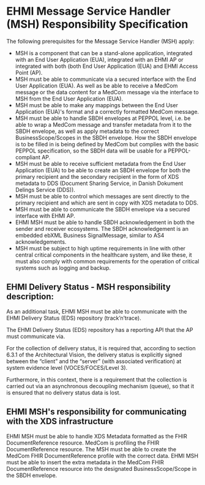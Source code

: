 # EHMI Message Service Handler (MSH) Responsibility Specification

The following prerequisites for the Message Service Handler (MSH) apply:

-   MSH is a component that can be a stand-alone application, integrated with an End User Application (EUA), integrated with an EHMI AP or integrated with both (both End User Application (EUA)  and EHMI Access Point (AP).
-   MSH must be able to communicate via a secured interface with the End User Application (EUA). As well as be able to receive a MedCom message or the data content for a MedCom message via the interface to MSH from the End User Application (EUA).
-   MSH must be able to make any mappings between the End User Application (EUA)'s format and a correctly formatted MedCom message.
-   MSH must be able to handle SBDH envelopes at PEPPOL level, i.e. be able to wrap a MedCom message and transfer metadata from it to the SBDH envelope, as well as apply metadata to the correct BusinessScope/Scopes in the SBDH envelope. How the SBDH envelope is to be filled in is being defined by MedCom but complies with the basic PEPPOL specification, so the SBDH data will be usable for a PEPPOL-compliant AP.
-   MSH must be able to receive sufficient metadata from the End User Application (EUA)  to be able to create an SBDH envelope for both the primary recipient and the secondary recipient in the form of XDS metadata to DDS (Document Sharing Service, in Danish Dokument Delings Service (DDS)).
-   MSH must be able to control which messages are sent directly to the primary recipient and which are sent in copy with XDS metadata to DDS.
-   MSH must be able to communicate the SBDH envelope via a secured interface with EHMI AP.
-   EHMI MSH must be able to handle SBDH acknowledgement in both the sender and receiver ecosystems. The SBDH acknowledgement is an embedded ebXML Business SignalMessage, similar to AS4 acknowledgements.
-   MSH must be subject to high uptime requirements in line with other central critical components in the healthcare system, and like these, it must also comply with common requirements for the operation of critical systems such as logging and backup.


## EHMI Delivery Status - MSH responsibility description:

As an additional task, EHMI MSH must be able to communicate with the EHMI Delivery Status (EDS) repository (track’n’trace).

The EHMI Delivery Status (EDS) repository has a reporting API that the AP must communicate via. 

For the collection of delivery status, it is required that, according to section 6.3.1 of the Architectural Vision, the delivery status is explicitly signed between the “client” and the “server” (with associated verification) at system evidence level (VOCES/FOCES/Level 3).

Furthermore, in this context, there is a requirement that the collection is carried out via an asynchronous decoupling mechanism (queue), so that it is ensured that no delivery status data is lost.


## EHMI MSH's responsibility for communicating with the XDS infrastructure

EHMI MSH must be able to handle XDS Metadata formatted as the FHIR DocumentReference resource. MedCom is profiling the FHIR DocumentReference resource. The MSH must be able to create the MedCom FHIR DocumentReference profile with the correct data. EHMI MSH must be able to insert the extra metadata in the MedCom FHIR DocumentReference resource into the designated BusinessScope/Scope in the SBDH envelope.

